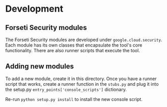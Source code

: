 # Development

## Forseti Security modules
The Forseti Security modules are developed under `google.cloud.security`.
Each module has its own classes that encapsulate the tool's core functionality.
There are also runner scripts that execute the tool.

## Adding new modules
To add a new module, create it in this directory. Once you have a runner script
that works, create a runner function in the `stubs.py` and plug it into the setup.py
`entry_points['console_scripts']` dictionary.

Re-run `python setup.py install` to install the new console script.

